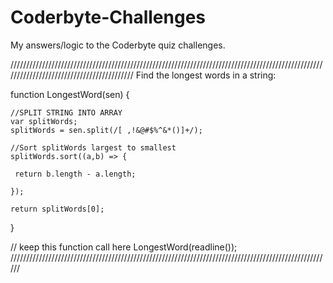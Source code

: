 # Coderbyte-Challenges
My answers/logic to the Coderbyte quiz challenges.


//////////////////////////////////////////////////////////////////////////////////////////////////////////////////////////////////////////
Find the longest words in a string:

function LongestWord(sen) { 

    //SPLIT STRING INTO ARRAY
    var splitWords;  
    splitWords = sen.split(/[ ,!&@#$%^&*()]+/);
    
    //Sort splitWords largest to smallest
    splitWords.sort((a,b) => {
    
     return b.length - a.length;
        
    });
    
    return splitWords[0];
}
   
   
// keep this function call here 
LongestWord(readline());
//////////////////////////////////////////////////////////////////////////////////////////////////////
